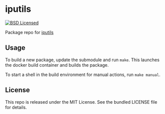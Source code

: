 iputils
==========

[![BSD Licensed](http://img.shields.io/badge/license-BSD-green.svg)](https://tldrlegal.com/license/4-clause-bsd)

Package repo for [iputils](http://www.skbuff.net/iputils/)

## Usage

To build a new package, update the submodule and run `make`. This launches the docker build container and builds the package.

To start a shell in the build environment for manual actions, run `make manual`.

## License

This repo is released under the MIT License. See the bundled LICENSE file for details.

